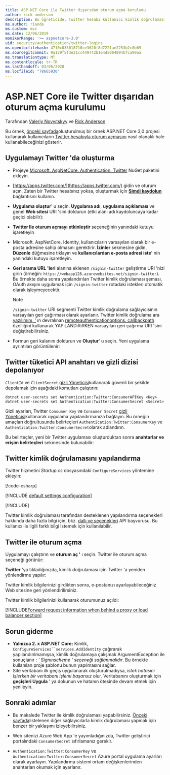 ```yaml
---
title: ASP.NET Core ile Twitter dışarıdan oturum açma kurulumu
author: rick-anderson
description: Bu öğreticide, Twitter hesabı kullanıcı kimlik doğrulamasının mevcut bir ASP.NET Core uygulamasına tümleştirilmesi gösterilmektedir.
ms.author: riande
ms.custom: mvc
ms.date: 12/06/2019
monikerRange: '>= aspnetcore-3.0'
uid: security/authentication/twitter-logins
ms.openlocfilehash: 4710c033018710ce3620f8d7221ae2253b2c0b69
ms.sourcegitcommit: 9a129f5f3e31cc449742b164d5004894bfca90aa
ms.translationtype: MT
ms.contentlocale: tr-TR
ms.lasthandoff: 03/06/2020
ms.locfileid: "78665930"
---
```

# <a name="twitter-external-sign-in-setup-with-aspnet-core"></a>ASP.NET Core ile Twitter dışarıdan oturum açma kurulumu

Tarafından [Valeriy Novyıtskyy](https://github.com/01binary) ve [Rick Anderson](https://twitter.com/RickAndMSFT)

Bu örnek, [önceki sayfada](xref:security/authentication/social/index)oluşturulmuş bir örnek ASP.NET Core 3,0 projesi kullanarak kullanıcıların [Twitter hesabıyla oturum açmasını](https://dev.twitter.com/web/sign-in/desktop-browser) nasıl olanaklı hale kullanabileceğinizi gösterir.

## <a name="create-the-app-in-twitter"></a>Uygulamayı Twitter 'da oluşturma

* Projeye [Microsoft. AspNetCore. Authentication. Twitter](https://www.nuget.org/packages/Microsoft.AspNetCore.Authentication.Twitter/3.0.0) NuGet paketini ekleyin.

* [https://apps.twitter.com/](https://apps.twitter.com/) gidin ve oturum açın. Zaten bir Twitter hesabınız yoksa, oluşturmak için **[Şimdi kaydolun](https://twitter.com/signup)** bağlantısını kullanın.

* **Uygulama oluştur**' u seçin. **Uygulama adı**, **uygulama açıklaması** ve genel **Web sitesi** URI 'sini doldurun (etki alanı adı kaydoluncaya kadar geçici olabilir):

* **Twitter Ile oturum açmayı etkinleştir** seçeneğinin yanındaki kutuyu işaretleyin

* Microsoft. AspNetCore. Identity, kullanıcıların varsayılan olarak bir e-posta adresine sahip olmasını gerektirir. **İzinler** sekmesine gidin, **Düzenle** düğmesine tıklayın ve **kullanıcılardan e-posta adresi iste**' nin yanındaki kutuyu işaretleyin.

* **Geri arama URL 'leri** alanına eklenen `/signin-twitter` geliştirme URI 'nizi girin (örneğin: `https://webapp128.azurewebsites.net/signin-twitter`). Bu örnekte daha sonra yapılandırılan Twitter kimlik doğrulaması şeması, OAuth akışını uygulamak için `/signin-twitter` rotadaki istekleri otomatik olarak işleymeyecektir.

  > [!NOTE]
  > `/signin-twitter` URI segmenti Twitter kimlik doğrulama sağlayıcısının varsayılan geri çağırması olarak ayarlanır. Twitter kimlik doğrulama ara [yazılımını, '](/dotnet/api/microsoft.aspnetcore.authentication.twitter.twitteroptions) ın devralınan [remoteauthenticationoptions. callbackpath](/dotnet/api/microsoft.aspnetcore.authentication.remoteauthenticationoptions.callbackpath) özelliğini kullanarak YAPıLANDıRıRKEN varsayılan geri çağırma URI 'sini değiştirebilirsiniz.

* Formun geri kalanını doldurun ve **Oluştur**' u seçin. Yeni uygulama ayrıntıları görüntülenir:

## <a name="storing-twitter-consumer-api-key-and-secret"></a>Twitter tüketici API anahtarı ve gizli dizisi depolanıyor

`ClientId` ve `ClientSecret` [gizli Yöneticisi](xref:security/app-secrets)kullanarak güvenli bir şekilde depolamak için aşağıdaki komutları çalıştırın:

```dotnetcli
dotnet user-secrets set Authentication:Twitter:ConsumerAPIKey <Key>
dotnet user-secrets set Authentication:Twitter:ConsumerSecret <Secret>
```

Gizli ayarları, Twitter `Consumer Key` ve `Consumer Secret` [gizli Yöneticisi](xref:security/app-secrets)kullanarak uygulama yapılandırmanıza bağlayın. Bu örneğin amaçları doğrultusunda belirteçleri `Authentication:Twitter:ConsumerKey` ve `Authentication:Twitter:ConsumerSecret`olarak adlandırın.

Bu belirteçler, yeni bir Twitter uygulaması oluşturduktan sonra **anahtarlar ve erişim belirteçleri** sekmesinde bulunabilir:

## <a name="configure-twitter-authentication"></a>Twitter kimlik doğrulamasını yapılandırma

Twitter hizmetini *Startup.cs* dosyasındaki `ConfigureServices` yöntemine ekleyin:

[!code-csharp[](~/security/authentication/social/social-code/3.x/StartupTwitter3x.cs?name=snippet&highlight=10-15)]

[!INCLUDE [default settings configuration](includes/default-settings.md)]

[!INCLUDE[](includes/chain-auth-providers.md)]

Twitter kimlik doğrulaması tarafından desteklenen yapılandırma seçenekleri hakkında daha fazla bilgi için, bkz. [dallı ve seçenekleri](/dotnet/api/microsoft.aspnetcore.builder.twitteroptions) API başvurusu. Bu kullanıcı ile ilgili farklı bilgi istemek için kullanılabilir.

## <a name="sign-in-with-twitter"></a>Twitter ile oturum açma

Uygulamayı çalıştırın ve **oturum aç '** ı seçin. Twitter ile oturum açma seçeneği görünür:

**Twitter** 'ya tıkladığınızda, kimlik doğrulaması için Twitter 'a yeniden yönlendirme yapılır:

Twitter kimlik bilgilerinizi girdikten sonra, e-postanızı ayarlayabileceğiniz Web sitesine geri yönlendirilirsiniz.

Twitter kimlik bilgilerinizi kullanarak oturumunuz açıldı:

[!INCLUDE[Forward request information when behind a proxy or load balancer section](includes/forwarded-headers-middleware.md)]

## <a name="troubleshooting"></a>Sorun giderme

* **Yalnızca 2. x ASP.NET Core:** Kimlik, `ConfigureServices``services.AddIdentity` çağırarak yapılandırılmamışsa, kimlik doğrulamaya çalışmak ArgumentException ile sonuçlanır *: ' Signınscheme ' seçeneği sağlanmalıdır*. Bu örnekte kullanılan proje şablonu bunun yapılmasını sağlar.
* Site veritabanı ilk geçiş uygulanarak oluşturulmadıysa, *istek hatasını Işlerken bir veritabanı işlemi başarısız* olur. Veritabanını oluşturmak için **geçişleri Uygula** ' ya dokunun ve hatanın ötesinde devam etmek için yenileyin.

## <a name="next-steps"></a>Sonraki adımlar

* Bu makalede Twitter ile kimlik doğrulaması yapabilirsiniz. [Önceki sayfada](xref:security/authentication/social/index)listelenen diğer sağlayıcılarla kimlik doğrulaması yapmak için benzer bir yaklaşımı izleyebilirsiniz.

* Web sitenizi Azure Web App 'e yayımladığınızda, Twitter geliştirici portalındaki `ConsumerSecret` sıfırlamanız gerekir.

* `Authentication:Twitter:ConsumerKey` ve `Authentication:Twitter:ConsumerSecret` Azure portal uygulama ayarları olarak ayarlayın. Yapılandırma sistemi ortam değişkenlerinden anahtarları okumak için ayarlanır.
